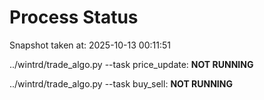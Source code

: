 # Process Status

Snapshot taken at: 2025-10-13 00:11:51

../wintrd/trade_algo.py --task price_update: **NOT RUNNING**

../wintrd/trade_algo.py --task buy_sell: **NOT RUNNING**

